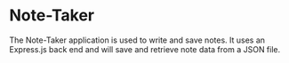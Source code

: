 # Note-Taker
The Note-Taker application is used to write and save notes. It uses an Express.js back end and will save and retrieve note data from a JSON file.

